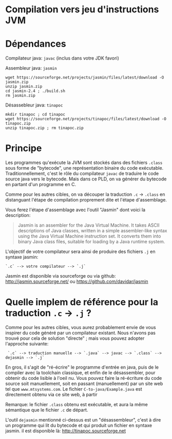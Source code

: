 Compilation vers jeu d'instructions JVM
=======================================

# Dépendances

Compilateur java: `javac` (inclus dans votre JDK favori)

Assembleur java: `jasmin`

    wget https://sourceforge.net/projects/jasmin/files/latest/download -O jasmin.zip
    unzip jasmin.zip
    cd jasmin-2.4 ; ./build.sh
    rm jasmin.zip

Désassebleur java: `tinapoc`

    mkdir tinapoc ; cd tinapoc
    wget https://sourceforge.net/projects/tinapoc/files/latest/download -O tinapoc.zip
    unzip tinapoc.zip ; rm tinapoc.zip

# Principe

Les programmes qu'exécute la JVM sont stockés dans des fichiers `.class` sous forme de "bytecode", une représentation binaire du code exécutable. Traditionnellement, c'est le rôle du compilateur `javac` de traduire le code source java vers le bytecode. Mais dans ce PLD, on va générer du bytecode en partant d'un programme en C.

Comme pour les autres cibles, on va découper la traduction `.c` -> `.class` en distanguant l'étape de compilation proprement dite et l'étape d'assemblage.

Vous ferez l'étape d'assemblage avec l'outil "Jasmin" dont voici la description:

> Jasmin is an assembler for the Java Virtual Machine. It takes ASCII descriptions of Java classes, written in a simple assembler-like syntax using the Java Virtual Machine instruction set. It converts them into binary Java class files, suitable for loading by a Java runtime system.

L'objectif de votre compilateur sera ainsi de produire des fichiers `.j` en syntaxe jasmin:

    `.c` --> votre compilateur --> `.j`

Jasmin est disponible via sourceforge ou via github: http://jasmin.sourceforge.net/ ou https://github.com/davidar/jasmin


# Quelle implem de référence pour la traduction `.c` -> `.j` ?

Comme pour les autres cibles, vous aurez probablement envie de vous inspirer du code généré par un compilateur existant. Nous n'avons pas trouvé pour cela de solution "directe" ; mais vous pouvez adopter l'approche suivante:

     `.c` --> traduction manuelle --> `.java` --> javac --> `.class` --> dejasmin --> `.j`

En gros, il s'agit de "ré-écrire" le programme d'entrée en java, puis de le compiler avec la toolchain classique, et enfin de le désassembler, pour obtenir du code lisible à l'oeil nu. Vous pouvez faire la ré-écriture du code source soit manuellement, soit en passant (manuellement) par un site web tel que `www.mtsystems.com`. Le fichier `C-to-java/Example.java` est directement obtenu via ce site web, à partir 

Remarque: le fichier `.class` obtenu est exécutable, et aura la même sémantique que le fichier `.c` de départ.

L'outil `dejasmin` mentionné ci-dessus est un "désassembleur", c'est à dire un programme qui lit du bytecode et qui produit un fichier en syntaxe jasmin. il est disponible là: http://tinapoc.sourceforge.net



